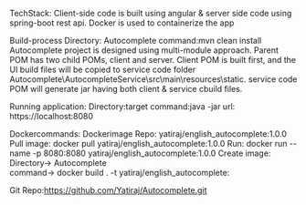 TechStack:
	Client-side code is built using angular & server side code using spring-boot rest api.
	Docker is used to containerize the app 

Build-process
	Directory: Autocomplete
	command:mvn clean install
	Autocomplete project is designed using multi-module approach.
	Parent POM has two child POMs, client and server. Client POM is built first, and the UI build files will be copied 
	to service code folder Autocomplete\AutocompleteService\src\main\resources\static.
	service code POM will generate jar having both client & service cbuild files.

Running application:
	Directory:target
	command:java -jar <jarname>
   	url: https://localhost:8080
   	
Dockercommands:
	Dockerimage Repo: yatiraj/english_autocomplete:1.0.0
	Pull image: docker pull yatiraj/english_autocomplete:1.0.0
    Run: docker run --name <containername> -p 8080:8080 yatiraj/english_autocomplete:1.0.0
    Create image: 
    Directory-> Autocomplete    
    command-> docker build . -t yatiraj/english_autocomplete:<tag>

Git Repo:https://github.com/Yatiraj/Autocomplete.git





 